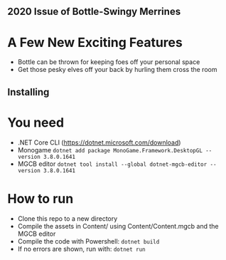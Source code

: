 ## 2020 Issue of Bottle-Swingy Merrines

# A Few New Exciting Features
- Bottle can be thrown for keeping foes off your personal space
- Get those pesky elves off your back by hurling them cross the room

## Installing

# You need
- .NET Core CLI (https://dotnet.microsoft.com/download)
- Monogame 
`dotnet add package MonoGame.Framework.DesktopGL --version 3.8.0.1641` 
- MGCB editor
`dotnet tool install --global dotnet-mgcb-editor --version 3.8.0.1641`

# How to run
- Clone this repo to a new directory
- Compile the assets in Content/ using Content/Content.mgcb and the MGCB editor
- Compile the code with Powershell: `dotnet build` 
- If no errors are shown, run with: `dotnet run`

